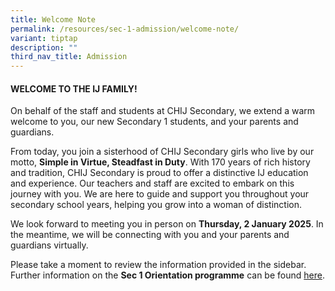 ```yaml
---
title: Welcome Note
permalink: /resources/sec-1-admission/welcome-note/
variant: tiptap
description: ""
third_nav_title: Admission
---
```

<h4><strong>WELCOME TO THE IJ FAMILY!</strong></h4>
<p>On behalf of the staff and students at CHIJ Secondary, we extend a warm
welcome to you, our new Secondary 1 students, and your parents and guardians.</p>
<p>From today, you join a sisterhood of CHIJ Secondary girls who live by
our motto, <strong>Simple in Virtue, Steadfast in Duty</strong>. With 170
years of rich history and tradition, CHIJ Secondary is proud to offer a
distinctive IJ education and experience. Our teachers and staff are excited
to embark on this journey with you. We are here to guide and support you
throughout your secondary school years, helping you grow into a woman of
distinction.</p>
<p>We look forward to meeting you in person on <strong>Thursday, 2 January 2025</strong>.
In the meantime, we will be connecting with you and your parents and guardians
virtually.</p>
<p>Please take a moment to review the information provided in the sidebar.
Further information on the <strong>Sec 1 Orientation programme</strong> can
be found <a href="/files/Parents/2025 S1/2_2_Letter_for_Orientation__Sec_1_2025_.pdf" rel="noopener noreferrer nofollow" target="_blank">here</a>.</p>
<p></p>